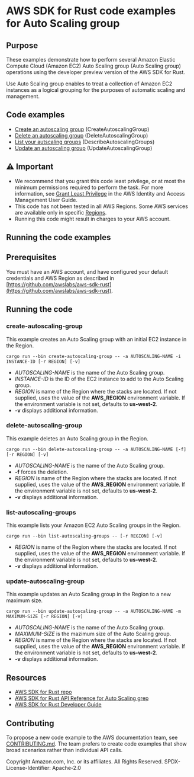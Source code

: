 # AWS SDK for Rust code examples for Auto Scaling group

## Purpose

These examples demonstrate how to perform several Amazon Elastic Compute Cloud (Amazon EC2) Auto Scaling group (Auto Scaling group) operations using the developer preview version of the AWS SDK for Rust.

Use Auto Scaling group enables to treat a collection of Amazon EC2 instances as a logical grouping for the purposes of automatic scaling and management.

## Code examples

-   [Create an autoscaling group](src/bin/create-autoscaling-group.rs) (CreateAutoscalingGroup)
-   [Delete an autoscaling group](src/bin/delete-autoscaling-group.rs) (DeleteAutoscalingGroup)
-   [List your autscaling groups](src/bin/list-autoscaling-groups.rs) (DescribeAutoscalingGroups)
-   [Update an autoscaling group](src/bin/update-autoscaling-group.rs) (UpdateAutoscalingGroup)

## ⚠ Important

-   We recommend that you grant this code least privilege,
    or at most the minimum permissions required to perform the task.
    For more information, see
    [Grant Least Privilege](https://docs.aws.amazon.com/IAM/latest/UserGuide/best-practices.html#grant-least-privilege)
    in the AWS Identity and Access Management User Guide.
-   This code has not been tested in all AWS Regions.
    Some AWS services are available only in specific
    [Regions](https://aws.amazon.com/about-aws/global-infrastructure/regional-product-services).
-   Running this code might result in charges to your AWS account.

## Running the code examples

## Prerequisites

You must have an AWS account, and have configured your default credentials and AWS Region as described in [https://github.com/awslabs/aws-sdk-rust](https://github.com/awslabs/aws-sdk-rust).

## Running the code

### create-autoscaling-group

This example creates an Auto Scaling group with an initial EC2 instance in the Region.

`cargo run --bin create-autoscaling-group -- -a AUTOSCALING-NAME -i INSTANCE-ID [-r REGION] [-v]`

-   _AUTOSCALING-NAME_ is the name of the Auto Scaling group.
-   _INSTANCE-ID_ is the ID of the EC2 instance to add to the Auto Scaling group.
-   _REGION_ is name of the Region where the stacks are located.
    If not supplied, uses the value of the **AWS_REGION** environment variable.
    If the environment variable is not set, defaults to **us-west-2**.
-   **-v** displays additional information.

### delete-autoscaling-group

This example deletes an Auto Scaling group in the Region.

`cargo run --bin delete-autoscaling-group -- -a AUTOSCALING-NAME [-f] [-r REGION] [-v]`

-   _AUTOSCALING-NAME_ is the name of the Auto Scaling group.
-   **-f** forces the deletion.
-   _REGION_ is name of the Region where the stacks are located.
    If not supplied, uses the value of the **AWS_REGION** environment variable.
    If the environment variable is not set, defaults to **us-west-2**.
-   **-v** displays additional information.

### list-autoscaling-groups

This example lists your Amazon EC2 Auto Scaling groups in the Region.

`cargo run --bin list-autoscaling-groups -- [-r REGION] [-v]`

-   _REGION_ is name of the Region where the stacks are located.
    If not supplied, uses the value of the **AWS_REGION** environment variable.
    If the environment variable is not set, defaults to **us-west-2**.
-   **-v** displays additional information.

### update-autoscaling-group

This example updates an Auto Scaling group in the Region to a new maximum size.

`cargo run --bin update-autoscaling-group -- -a AUTOSCALING-NAME -m MAXIMUM-SiZE [-r REGION] [-v]`

-   _AUTOSCALING-NAME_ is the name of the Auto Scaling group.
-   _MAXIMUM-SiZE_ is the mazimum size of the Auto Scaling group.
-   _REGION_ is name of the Region where the stacks are located.
    If not supplied, uses the value of the **AWS_REGION** environment variable.
    If the environment variable is not set, defaults to **us-west-2**.
-   **-v** displays additional information.

## Resources

-   [AWS SDK for Rust repo](https://github.com/awslabs/aws-sdk-rust)
-   [AWS SDK for Rust API Reference for Auto Scaling grep](https://docs.rs/aws-sdk-autoscaling)
-   [AWS SDK for Rust Developer Guide](https://docs.aws.amazon.com/sdk-for-rust/latest/dg)

## Contributing

To propose a new code example to the AWS documentation team,
see [CONTRIBUTING.md](https://github.com/picante-io/aws-doc-sdk-examples/blob/master/CONTRIBUTING.md).
The team prefers to create code examples that show broad scenarios rather than individual API calls.

Copyright Amazon.com, Inc. or its affiliates. All Rights Reserved. SPDX-License-Identifier: Apache-2.0
